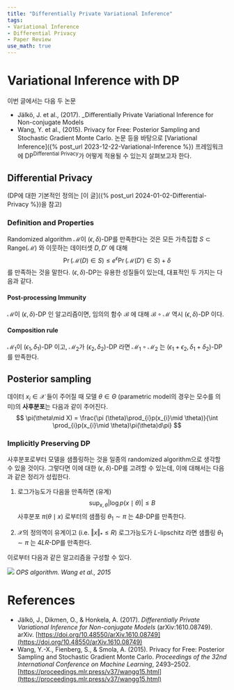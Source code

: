 ```yaml
---
title: "Differentially Private Variational Inference"
tags: 
- Variational Inference
- Differential Privacy
- Paper Review
use_math: true
---
```


# Variational Inference with DP

이번 글에서는 다음 두 논문
- Jälkö, J. et al., (2017). _Differentially Private Variational Inference for Non-conjugate Models
- Wang, Y. et al., (2015). Privacy for Free: Posterior Sampling and Stochastic Gradient Monte Carlo.
논문 등을 바탕으로 [Variational Inference]({% post_url 2023-12-22-Variational-Inference %}) 프레임워크에 DP<sup>Differential Privacy</sup>가 어떻게 적용될 수 있는지 살펴보고자 한다. 

## Differential Privacy

(DP에 대한 기본적인 정의는 [이 글]({% post_url 2024-01-02-Differential-Privacy %})을 참고)

### Definition and Properties

Randomized algorithm $\mathcal{M}$이 $(\epsilon, \delta)$-DP를 만족한다는 것은 모든 가측집합 $S\subset \mathrm{Range}(\mathcal{M})$ 와 이웃하는 데이터셋 $D,D'$ 에 대해
$$
\Pr(\mathcal{M}(D)\in S) \le e^{\epsilon}\Pr (\mathcal{M}(D')\in S) + \delta \tag{DP}
$$
를 만족하는 것을 말한다. $(\epsilon, \delta)$-DP는 유용한 성질들이 있는데, 대표적인 두 가지는 다음과 같다.

#### Post-processing Immunity
$\mathcal{M}$이 $(\epsilon, \delta)$-DP 인 알고리즘이면, 임의의 함수 $\mathcal{B}$ 에 대해 $\mathcal{B}\circ \mathcal{M}$ 역시 $(\epsilon, \delta)$-DP 이다.

#### Composition rule
$\mathcal{M}_{1}$이 $(\epsilon_{1}, \delta_{1})$-DP 이고, $\mathcal{M}_2$가 $(\epsilon_{2},\delta_{2})$-DP 라면 $\mathcal{M}_{1}\circ \mathcal{M}_{2}$ 는 $(\epsilon_{1}+\epsilon_{2}, \delta_{1}+ \delta_{2})$-DP 를 만족한다.

## Posterior sampling

데이터 $x_{i}\in \mathcal{X}$  들이 주어질 때 모델 $\theta\in \Theta$ (parametric model의 경우는 모수를 의미)의 **사후분포**는 다음과 같이 주어진다.
$$
\pi(\theta\mid X) = \frac{\pi (\theta)\prod_{i}p(x_{i}\mid \theta)}{\int \prod_{i}p(x_{i}\mid \theta)\pi(\theta)d\pi}
$$

### Implicitly Preserving DP

사후분포로부터 모델을 샘플링하는 것을 일종의 randomized algorithm으로 생각할 수 있을 것이다. 그렇다면 이에 대한 $(\epsilon, \delta)$-DP를 고려할 수 있는데, 이에 대해서는 다음과 같은 정리가 성립한다.

1. 로그가능도가 다음을 만족하면 (유계)
	$$
	\sup_{x,\theta}\left\vert \log p(x\mid \theta)\right\vert \le B
	$$
	사후분포 $\pi(\theta\mid x)$ 로부터의 샘플링 $\theta_{1}\sim \pi$ 는 $4B$-DP를 만족한다.

2. $\mathcal{X}$의 정의역이 유계이고 (i.e. $\Vert x\Vert_{\ast}\le R$) 로그가능도가 $L$-lipschitz 라면 샘플링 $\theta_{1}\sim \pi$ 는 $4LR$-DP를 만족한다.

이로부터 다음과 같은 알고리즘을 구성할 수 있다.

![](Pasted%20image%2020240508161802.png)
*OPS algorithm. Wang et al., 2015*





# References
- Jälkö, J., Dikmen, O., & Honkela, A. (2017). _Differentially Private Variational Inference for Non-conjugate Models_ (arXiv:1610.08749). arXiv. [https://doi.org/10.48550/arXiv.1610.08749](https://doi.org/10.48550/arXiv.1610.08749)
- Wang, Y.-X., Fienberg, S., & Smola, A. (2015). Privacy for Free: Posterior Sampling and Stochastic Gradient Monte Carlo. _Proceedings of the 32nd International Conference on Machine Learning_, 2493–2502. [https://proceedings.mlr.press/v37/wangg15.html](https://proceedings.mlr.press/v37/wangg15.html)